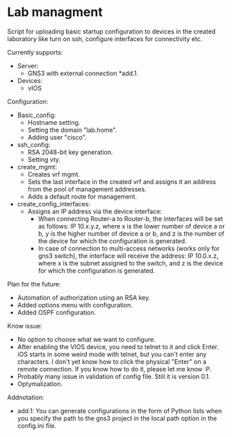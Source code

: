 # Lab managment
Script for uploading basic startup configuration to devices in the created laboratory like turn on ssh, configure interfaces for connectivity etc. 

Currently supports:
- Server:
  - GNS3 with external connection *add.1.
- Devices:
  - vIOS

Configuration:
- Basic_config:
  - Hostname setting.
  - Setting the domain "lab.home".
  - Adding user "cisco".
- ssh_config:
  - RSA 2048-bit key generation.
  - Setting vty.
- create_mgmt:
  - Creates vrf mgmt.
  - Sets the last interface in the created vrf and assigns it an address from the pool of management addresses.
  - Adds a default route for management.
- create_config_interfaces:
  - Assigns an IP address via the device interface:
    - When connecting Router-a to Router-b, the interfaces will be set as follows:
      IP 10.x.y.z, where x is the   lower number of device a or b, y is the higher number of device a or b, and z is the number of the device for which the configuration is generated.
    - In case of connection to multi-access networks (works only for gns3 switch), the interface will receive the address:
      IP 10.0.x.z, where x is the subnet assigned to the switch, and z is the device for which the configuration is generated.
      
Plan for the future:
- Automation of authorization using an RSA key.
- Added options menu with configuration.
- Added OSPF configuration.

Know issue:
- No option to choose what we want to configure.
- After enabling the VIOS device, you need to telnet to it and click Enter. iOS starts in some weird mode with telnet, but you can't enter any characters. I don't yet know how to click the physical "Enter" on a remote connection. If you know how to do it, please let me know :P.
- Probably many issue in validation of config file. Still it is version 0.1.
- Optymalization.

Addnotation:
- add.1: You can generate configurations in the form of Python lists when you specify the path to the gns3 project in the local path option in the config.ini file.
  
